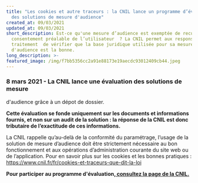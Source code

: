 ```yaml
---
title: "Les cookies et autre traceurs : la CNIL lance un programme d’évaluation
  des solutions de mesure d'audience"
created_at: 09/03/2021
updated_at: 09/03/2021
short_description: Est-ce qu'une mesure d’audience est exemptée de recueil du
  consentement préalable de l’utilisateur  ? La CNIL permet aux responsables de
  traitement  de vérifier que la base juridique utilisée pour sa mesure
  d'audience est la bonne.
long_description: >-
featured_image: /img/f7bb5356cc2a91e88173e19aecdc93012409cb44.jpeg
---
```


### 8 mars 2021 - La CNIL lance une évaluation des solutions de mesure
d'audience grâce à un dépot de dossier. 


**Cette évaluation se fonde uniquement sur les documents et informations fournis, et non sur un audit de la solution : la réponse de la CNIL est donc tributaire de l’exactitude de ces informations.**




La CNIL rappelle qu’au-delà de la conformité du paramétrage, l’usage de la solution de mesure d’audience doit être strictement nécessaire au bon fonctionnement et aux opérations d’administration courante du site web ou de l’application. Pour en savoir plus sur les cookies et les bonnes pratiques : <https://www.cnil.fr/fr/cookies-et-traceurs-que-dit-la-loi>




**Pour participer au programme d'évaluation,[ consultez la page de la CNIL.](https://www.cnil.fr/solutions-de-mesure-daudience-exemptees-de-consentement-la-cnil-lance-un-programme-devaluation)**